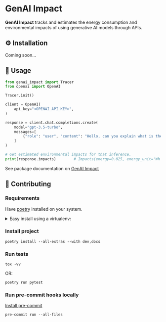 GenAI Impact
============

**GenAI Impact** tracks and estimates the energy consumption and environmental impacts of using generative AI models through APIs.


## ⚙️ Installation

Coming soon...

## 🚀 Usage

```python
from genai_impact import Tracer
from openai import OpenAI

Tracer.init()

client = OpenAI(
    api_key="<OPENAI_API_KEY>",
)

response = client.chat.completions.create(
    model="gpt-3.5-turbo",
    messages=[
        {"role": "user", "content": "Hello, can you explain what is the GenAI Impact project?"}
    ]
)

# Get estimated environmental impacts for that inference.
print(response.impacts)        # Impacts(energy=0.025, energy_unit='Wh', ...)
```



See package documentation on [GenAI Impact](<link-to-mkdocs-material>)

## 💪 Contributing

### Requirements

Have [poetry](https://python-poetry.org/docs/#installation) installed on your system.


<details>
<summary>
Easy install using a virtualenv:
</summary>

Create a venv:

```shell
python3 -m venv .venv
source .venv/bin/activate
```

Install poetry:

```shell
pip install poetry
```

</details>


### Install project

```shell
poetry install --all-extras --with dev,docs
```


### Run tests

```shell
tox -vv
```

OR:

```shell
poetry run pytest
```


### Run pre-commit hooks locally

[Install pre-commit](https://pre-commit.com/)

```shell
pre-commit run --all-files
```
